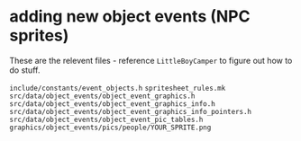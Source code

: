 # adding new object events (NPC sprites)
These are the relevent files - reference `LittleBoyCamper` to figure out how to do stuff.

`include/constants/event_objects.h`
`spritesheet_rules.mk`
`src/data/object_events/object_event_graphics.h`
`src/data/object_events/object_event_graphics_info.h`
`src/data/object_events/object_event_graphics_info_pointers.h`
`src/data/object_events/object_event_pic_tables.h`
`graphics/object_events/pics/people/YOUR_SPRITE.png`

